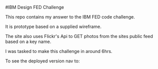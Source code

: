 #IBM Design FED Challenge

This repo contains my answer to the IBM FED code challenge.

It is prototype based on a supplied wireframe.

The site also uses Flickr's Api to GET photos from the sites public feed based on a key name.  

I was tasked to make this challenge in around 6hrs.  

To see the deployed version nav to:
